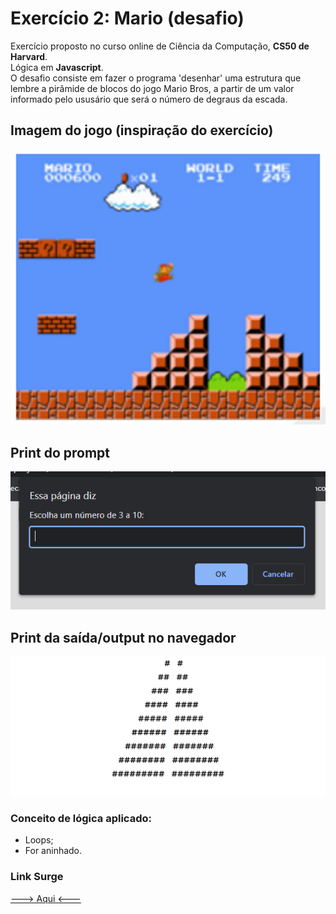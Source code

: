 # Exercício 2: Mario (desafio)

Exercício proposto no curso online de Ciência da Computação, **CS50 de Harvard**. <br>
Lógica em **Javascript**. <br>
O desafio consiste em fazer o programa 'desenhar' uma estrutura que lembre a pirâmide de blocos do jogo Mario Bros, a partir de um valor informado pelo ususário que será o número de degraus da escada.

## Imagem do jogo (inspiração do exercício)
![game](./assets/game.jpg)

## Print do prompt

![prompt](./assets/prompt.png)

## Print da saída/output no navegador

![output](./assets/output.PNG)

### Conceito de lógica aplicado:
- Loops;
- For aninhado.

### Link Surge
[---> Aqui <---](https://ruddy-sofa.surge.sh/)